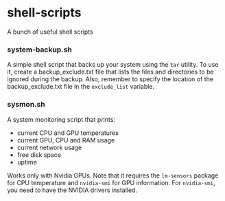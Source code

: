 # shell-scripts
A bunch of useful shell scripts 
### system-backup.sh
A simple shell script that backs up your system using the `tar` utility. To use it, create a backup_exclude.txt file that lists the files and directories to be ignored during the backup. Also, remember to specify the location of the backup_exclude.txt file in the `exclude_list` variable.

### sysmon.sh
A system monitoring script that prints:
- current CPU and GPU temperatures
- current GPU, CPU and RAM usage
- current network usage
- free disk space
- uptime

Works only with Nvidia GPUs.
Note that it requires the `lm-sensors` package for CPU temperature and `nvidia-smi` for GPU information. For `nvidia-smi`, you need to have the NVIDIA drivers installed.
